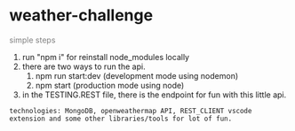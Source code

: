 <h1>weather-challenge</h1>

<span style="color: gray">simple steps</span>

<ol>
  <li>run "npm i" for reinstall node_modules locally</li>
  <li>
    there are two ways to run the api.
    <ol>
      <li>npm run start:dev (development mode using nodemon)</li>
      <li>npm start (production mode using node)</li>
  </ol>
  </li>
  <li>
    in the TESTING.REST file, there is the endpoint for fun with this little api.
  </li>
</ol>

`technologies: MongoDB, openweathermap API, REST_CLIENT vscode extension and some other libraries/tools for lot of fun.`